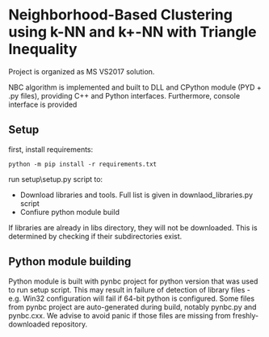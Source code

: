 # Neighborhood-Based Clustering using k-NN and k+-NN with Triangle Inequality

Project is organized as MS VS2017 solution.

NBC algorithm is implemented and built to DLL and CPython module (PYD + .py files), providing C++ and Python interfaces.
Furthermore, console interface is provided

## Setup

first, install requirements:

	python -m pip install -r requirements.txt

run setup\setup.py script to:

- Download libraries and tools. Full list is given in downlaod_libraries.py script
- Confiure python module build

If libraries are already in libs directory, they will not be downloaded. This is determined by checking if their subdirectories exist.

## Python module building

Python module is built with pynbc project for python version that was used to run setup script. This may result in failure of detection of library files - e.g. Win32 configuration will fail if 64-bit python is configured.
Some files from pynbc project are auto-generated during build, notably pynbc.py and pynbc.cxx. We advise to avoid panic if those files are missing from freshly-downloaded repository.
